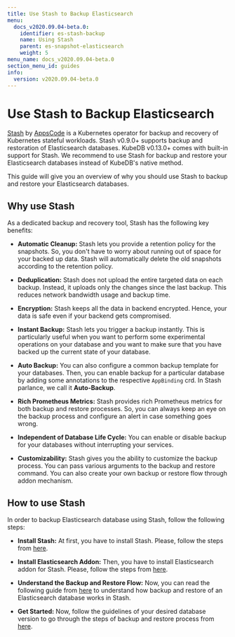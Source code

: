 ```yaml
---
title: Use Stash to Backup Elasticsearch
menu:
  docs_v2020.09.04-beta.0:
    identifier: es-stash-backup
    name: Using Stash
    parent: es-snapshot-elasticsearch
    weight: 5
menu_name: docs_v2020.09.04-beta.0
section_menu_id: guides
info:
  version: v2020.09.04-beta.0
---
```


# Use Stash to Backup Elasticsearch

[Stash](https://appscode.com/products/stash) by [AppsCode](https://appscode.com) is a Kubernetes operator for backup and recovery of Kubernetes stateful workloads. Stash v0.9.0+ supports backup and restoration of Elasticsearch databases. KubeDB v0.13.0+ comes with built-in support for Stash. We recommend to use Stash for backup and restore your Elasticsearch databases instead of KubeDB's native method.

This guide will give you an overview of why you should use Stash to backup and restore your Elasticsearch databases.

## Why use Stash

As a dedicated backup and recovery tool, Stash has the following key benefits:

- **Automatic Cleanup:** Stash lets you provide a retention policy for the snapshots. So, you don't have to worry about running out of space for your backed up data. Stash will automatically delete the old snapshots according to the retention policy.

- **Deduplication:** Stash does not upload the entire targeted data on each backup. Instead, it uploads only the changes since the last backup. This reduces network bandwidth usage and backup time.

- **Encryption:** Stash keeps all the data in backend encrypted. Hence, your data is safe even if your backend gets compromised.

- **Instant Backup:** Stash lets you trigger a backup instantly. This is particularly useful when you want to perform some experimental operations on your database and you want to make sure that you have backed up the current state of your database.

- **Auto Backup:** You can also configure a common backup template for your databases. Then, you can enable backup for a particular database by adding some annotations to the respective `AppBinding` crd. In Stash parlance, we call it **Auto-Backup**.

- **Rich Prometheus Metrics:** Stash provides rich Prometheus metrics for both backup and restore processes. So, you can always keep an eye on the backup process and configure an alert in case something goes wrong.

- **Independent of Database Life Cycle:** You can enable or disable backup for your databases without interrupting your services.

- **Customizability:** Stash gives you the ability to customize the backup process. You can pass various arguments to the backup and restore command. You can also create your own backup or restore flow through addon mechanism.

## How to use Stash

In order to backup Elasticsearch database using Stash, follow the following steps:

- **Install Stash:** At first, you have to install Stash. Please, follow the steps from [here](https://appscode.com/products/stash/latest/setup/install/).

- **Install Elasticsearch Addon:** Then, you have to install Elasticsearch addon for Stash. Please, follow the steps from [here](https://appscode.com/products/stash/latest/addons/elasticsearch/setup/install/).

- **Understand the Backup and Restore Flow:** Now, you can read the following guide from [here](https://appscode.com/products/stash/latest/addons/elasticsearch/overview/) to understand how backup and restore of an Elasticsearch database works in Stash.

- **Get Started:** Now, follow the guidelines of your desired database version to go through the steps of backup and restore process from [here](https://appscode.com/products/stash/latest/addons/elasticsearch/).
